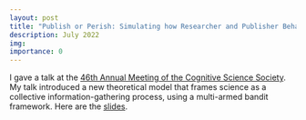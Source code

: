 ```yaml
---
layout: post
title: "Publish or Perish: Simulating how Researcher and Publisher Behaviors Impact Science"
description: July 2022
img:
importance: 0
---
```


I gave a talk at the [46th Annual Meeting of the Cognitive Science Society](https://cognitivesciencesociety.org/cogsci-2024/). My talk introduced a new theoretical model that frames science as a collective information-gathering process, using a multi-armed bandit framework. Here are the [slides](https://docs.google.com/presentation/d/1RuhjKozkY5-0pdfTqClfCEOVKi3tShHSEs6vKGAI1Nc/edit?usp=sharing).